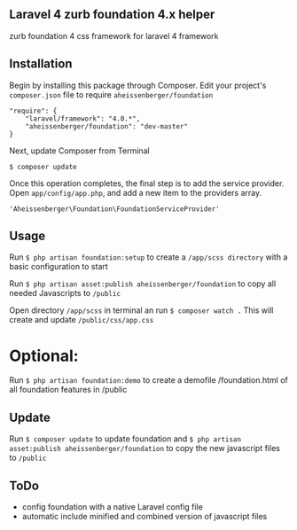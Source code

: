 ## Laravel 4 zurb foundation 4.x helper

zurb foundation 4 css framework for laravel 4 framework


## Installation

Begin by installing this package through Composer. Edit your project's `composer.json` file to require `aheissenberger/foundation`

	"require": {
	    "laravel/framework": "4.0.*",
	    "aheissenberger/foundation": "dev-master"
	}

Next, update Composer from Terminal

	$ composer update

Once this operation completes, the final step is to add the service provider. Open `app/config/app.php`, and add a new item to the providers array.

	'Aheissenberger\Foundation\FoundationServiceProvider'


## Usage

Run `$ php artisan foundation:setup` to create a `/app/scss directory` with a basic configuration to start

Run `$ php artisan asset:publish aheissenberger/foundation` to copy all needed Javascripts to `/public`

Open directory `/app/scss` in terminal an run `$ composer watch .`
This will create and update `/public/css/app.css`

# Optional:
Run `$ php artisan foundation:demo` to create a demofile /foundation.html of all foundation features in /public


## Update

Run `$ composer update` to update foundation and `$ php artisan asset:publish aheissenberger/foundation` to copy the new javascript files to `/public`


## ToDo

* config foundation with a native Laravel config file
* automatic include minified and combined version of javascript files